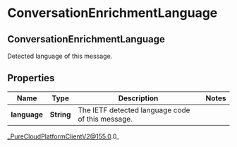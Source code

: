 # ConversationEnrichmentLanguage

## ConversationEnrichmentLanguage
Detected language of this message.

## Properties

|Name | Type | Description | Notes|
|------------ | ------------- | ------------- | -------------|
| **language** | **String** | The IETF detected language code of this message. | |



_PureCloudPlatformClientV2@155.0.0_
